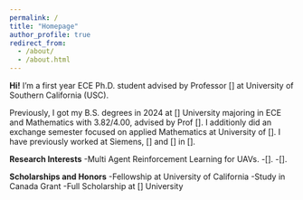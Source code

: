 ```yaml
---
permalink: /
title: "Homepage"
author_profile: true
redirect_from: 
  - /about/
  - /about.html
---
```



**Hi!** I’m a first year ECE Ph.D. student advised by Professor [] at University of Southern California (USC).

Previously, I got my B.S. degrees in 2024 at [] University majoring in ECE and Mathematics with 3.82/4.00, advised by Prof []. I additionly did an exchange semester focused on applied Mathematics at University of []. I have previously worked at Siemens, [] and [] in [].

**Research Interests**
-Multi Agent Reinforcement Learning for UAVs.
-[].
-[].

**Scholarships and Honors**
-Fellowship at University of California
-Study in Canada Grant
-Full Scholarship at [] University
